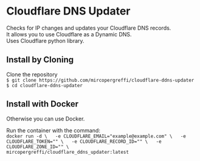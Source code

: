 # Cloudflare DNS Updater

Checks for IP changes and updates your Cloudflare DNS records.  
It allows you to use Cloudflare as a Dynamic DNS.  
Uses Cloudflare python library.  

## Install by Cloning
Clone the repository  
    `$ git clone https://github.com/mircopergreffi/cloudflare-ddns-updater`  
    `$ cd cloudflare-ddns-updater`  

## Install with Docker  
Otherwise you can use Docker.  

Run the container with the command:  
    `docker run -d \  
      -e CLOUDFLARE_EMAIL="example@example.com" \  
      -e CLOUDFLARE_TOKEN="" \  
      -e CLOUDFLARE_RECORD_ID="" \  
      -e CLOUDFLARE_ZONE_ID="" \  
      mircopergreffi/cloudflare_ddns_updater:latest`
